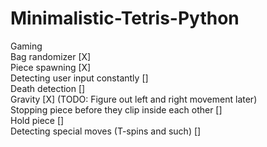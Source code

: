# Minimalistic-Tetris-Python
Gaming               
Bag randomizer [X]               
Piece spawning [X]               
Detecting user input constantly []               
Death detection []               
Gravity [X] (TODO: Figure out left and right movement later)               
Stopping piece before they clip inside each other []               
Hold piece []               
Detecting special moves (T-spins and such) []               
